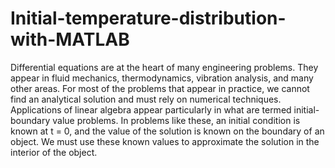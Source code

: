 # Initial-temperature-distribution-with-MATLAB
Differential equations are at the heart of many engineering problems. They appear in fluid mechanics, thermodynamics, vibration analysis, and many other areas. For most of the problems that appear in practice, we cannot find an analytical solution and must rely on numerical techniques. Applications of linear algebra appear particularly in what are termed initial-boundary value problems. In problems like these, an initial condition is known at t = 0, and the value of the solution is known on the boundary of an object. We must use these known values to approximate the solution in the interior of the object.
